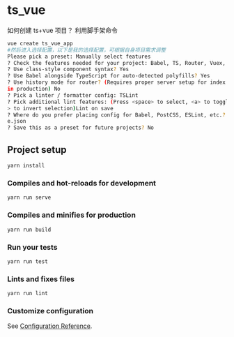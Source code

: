# ts_vue

如何创建 ts+vue 项目？
利用脚手架命令

```bash
vue create ts_vue_app
#然后进入选择配置，以下是我的选择配置，可根据自身项目需求调整
Please pick a preset: Manually select features
? Check the features needed for your project: Babel, TS, Router, Vuex, Linter
? Use class-style component syntax? Yes
? Use Babel alongside TypeScript for auto-detected polyfills? Yes
? Use history mode for router? (Requires proper server setup for index fallback 
in production) No
? Pick a linter / formatter config: TSLint
? Pick additional lint features: (Press <space> to select, <a> to toggle all, <i
> to invert selection)Lint on save
? Where do you prefer placing config for Babel, PostCSS, ESLint, etc.? In packag
e.json
? Save this as a preset for future projects? No
```


## Project setup
```
yarn install
```

### Compiles and hot-reloads for development
```
yarn run serve
```

### Compiles and minifies for production
```
yarn run build
```

### Run your tests
```
yarn run test
```

### Lints and fixes files
```
yarn run lint
```

### Customize configuration
See [Configuration Reference](https://cli.vuejs.org/config/).
